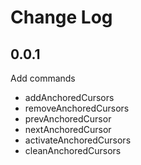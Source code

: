 # Change Log

## 0.0.1

Add commands
- addAnchoredCursors
- removeAnchoredCursors
- prevAnchoredCursor
- nextAnchoredCursor
- activateAnchoredCursors
- cleanAnchoredCursors
